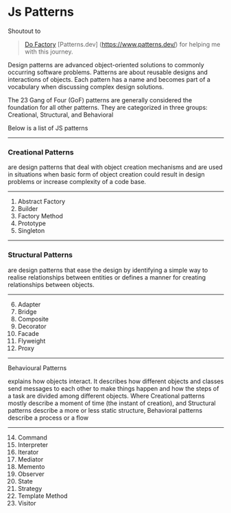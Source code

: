 # Js Patterns

Shoutout to 
> [Do Factory](https://www.dofactory.com/javascript/design-patterns)
> [Patterns.dev] (https://www.patterns.dev/)
for helping me with this journey.

Design patterns are advanced object-oriented solutions to commonly occurring software problems.  Patterns are about reusable designs and interactions of objects.  Each pattern has a name and becomes part of a vocabulary when discussing complex design solutions.

The 23 Gang of Four (GoF) patterns are generally considered the foundation for all other patterns. They are categorized in three groups: Creational, Structural, and Behavioral

Below is a list of JS patterns

---
###  Creational Patterns

are design patterns that deal with object creation mechanisms and are used in situations when basic form of object creation could result in design problems or increase complexity of a code base.
 
---
1. Abstract Factory
2. Builder
3. Factory Method
4. Prototype
5. Singleton

---
### Structural Patterns

are design patterns that ease the design by identifying a simple way to realise relationships between entities or defines a manner for creating relationships between objects.

---
6. Adapter
7. Bridge
9. Composite
10. Decorator
11. Facade
12. Flyweight
13. Proxy

---
Behavioural Patterns

explains how objects interact. It describes how different objects and classes send messages to each other to make things happen and how the steps of a task are divided among different objects. Where Creational patterns mostly describe a moment of time (the instant of creation), and Structural patterns describe a more or less static structure, Behavioral patterns describe a process or a flow

---
14. Command
15. Interpreter
16. Iterator
17. Mediator
18. Memento
19. Observer
18. State
18. Strategy
18. Template Method
18. Visitor

